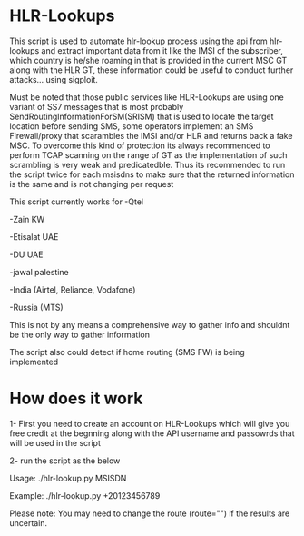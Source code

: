# HLR-Lookups
This script is used to automate hlr-lookup process using the api from hlr-lookups and extract important data from it like the IMSI of the subscriber, which country is he/she roaming in that is provided in the current MSC GT along with the HLR GT, these information could be useful to conduct further attacks... using sigploit.

Must be noted that those public services like HLR-Lookups are using one variant of SS7 messages that is most probably SendRoutingInformationForSM(SRISM) that is used to locate the target location before sending SMS, some operators implement an SMS Firewall/proxy that scarambles the IMSI and/or HLR and returns back a fake MSC. To overcome this kind of protection its always recommended to perform TCAP scanning on the range of GT as the implementation of such scrambling is very weak and predicatedble. Thus its recommended to run the script twice for each msisdns to make sure that the returned information is the same and is not changing per request

This script currently works for 
-Qtel 

-Zain KW

-Etisalat UAE

-DU UAE

-jawal palestine 

-India (Airtel, Reliance, Vodafone)

-Russia (MTS)


This is not by any means a comprehensive way to gather info and shouldnt be the only way to gather information

The script also could detect if home routing (SMS FW) is being implemented

# How does it work
1- First you need to create an account on HLR-Lookups which will give you free credit at the begnning along with the API username and passowrds that will be used in the script

2- run the script as the below

Usage: ./hlr-lookup.py MSISDN
  
Example: ./hlr-lookup.py +20123456789

Please note: You may need to change the route (route="") if the results are uncertain.

